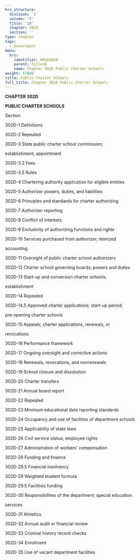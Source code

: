 ```yaml
---
hrs_structure:
  division: '1'
  volume: '5'
  title: '18'
  chapter: 302D
  section: ''
type: chapter
tags:
  - Government
menu:
  hrs:
    identifier: HRS0302D
    parent: title18
    name: Chapter 302D Public Charter Schools
weight: 67000
title: Public Charter Schools
full_title: Chapter 302D Public Charter Schools
---
```

**CHAPTER 302D**

**PUBLIC CHARTER SCHOOLS**

Section

302D-1 Definitions

302D-2 Repealed

302D-3 State public charter school commission;

establishment; appointment

302D-3.2 Fees

302D-3.5 Rules

302D-4 Chartering authority application for eligible entities

302D-5 Authorizer powers, duties, and liabilities

302D-6 Principles and standards for charter authorizing

302D-7 Authorizer reporting

302D-8 Conflict of interests

302D-9 Exclusivity of authorizing functions and rights

302D-10 Services purchased from authorizer; itemized

accounting

302D-11 Oversight of public charter school authorizers

302D-12 Charter school governing boards; powers and duties

302D-13 Start-up and conversion charter schools;

establishment

302D-14 Repealed

302D-14.5 Approved charter applications; start-up period;

pre-opening charter schools

302D-15 Appeals; charter applications, renewals, or

revocations

302D-16 Performance framework

302D-17 Ongoing oversight and corrective actions

302D-18 Renewals, revocations, and nonrenewals

302D-19 School closure and dissolution

302D-20 Charter transfers

302D-21 Annual board report

302D-22 Repealed

302D-23 Minimum educational data reporting standards

302D-24 Occupancy and use of facilities of department schools

302D-25 Applicability of state laws

302D-26 Civil service status; employee rights

302D-27 Administration of workers' compensation

302D-28 Funding and finance

302D-28.5 Financial insolvency

302D-29 Weighted student formula

302D-29.5 Facilities funding

302D-30 Responsibilities of the department; special education

services

302D-31 Athletics

302D-32 Annual audit or financial review

302D-33 Criminal history record checks

302D-34 Enrollment

302D-35 Use of vacant department facilities